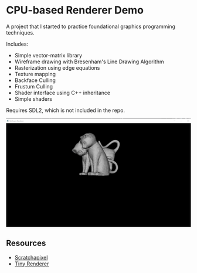 # CPU-based Renderer Demo

A project that I started to practice foundational graphics programming techniques.

Includes:
* Simple vector-matrix library
* Wireframe drawing with Bresenham's Line Drawing Algorithm
* Rasterization using edge equations
* Texture mapping
* Backface Culling
* Frustum Culling
* Shader interface using C++ inheritance
* Simple shaders

Requires SDL2, which is not included in the repo.

![Stone cat](/stone_cat.png)

## Resources
- [Scratchapixel](https://www.scratchapixel.com/)
- [Tiny Renderer](https://github.com/ssloy/tinyrenderer/wiki)
